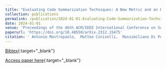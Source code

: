 ```yaml
---
title: "Evaluating Code Summarization Techniques: A New Metric and an Empirical Characterization"
collection: publications
permalink: /publication/2024-01-01-Evaluating-Code-Summarization-Techniques-A-New-Metric-and-an-Empirical-Characterization
date: 2024-01-01
venue: 'Proceedings of the 46th ACM/IEEE International Conference on Software Engineering (ICSE 2024), May 14-20 2024, Lisbon, Portugal'
paperurl: 'https://doi.org/10.48550/arXiv.2312.15475'
citation: ' Antonio Mastropaolo,  Matteo Ciniselli,  Massimiliano Di Penta,  Gabriele Bavota, &quot;Evaluating Code Summarization Techniques: A New Metric and an Empirical Characterization.&quot; Proceedings of the 46th ACM/IEEE International Conference on Software Engineering (ICSE 2024), May 14-20 2024, Lisbon, Portugal, 2024.'
---
```

[Bibtex](https://dblp.org/rec/journals/corr/abs-2312-15475.bib){:target="_blank"}

[Access paper here](https://doi.org/10.48550/arXiv.2312.15475){:target="_blank"}
